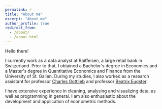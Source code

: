 ```yaml
---
permalink: /
title: "About me"
excerpt: "About me"
author_profile: true
redirect_from: 
  - /about/
  - /about.html
---
```


Hello there!

I currently work as a data analyst at Raiffeisen, a large retail bank in
Switzerland. Prior to that, I obtained a Bachelor's degree in Economics and a
Master's degree in Quantitative Economics and Finance from the University of St.
Gallen. During my studies, I also worked as a research assistant for professor
[Charles Gottlieb](https://sites.google.com/site/gottliebcharles/Charles-Gottlieb) 
and professor [Beatrix Eugster](https://www.beatrixeugster.ch/).

I have extensive experience in cleaning, analysing and visualizing data, as
well as programming in general. I am also enthusiastic about the development
and application of econometric methods.